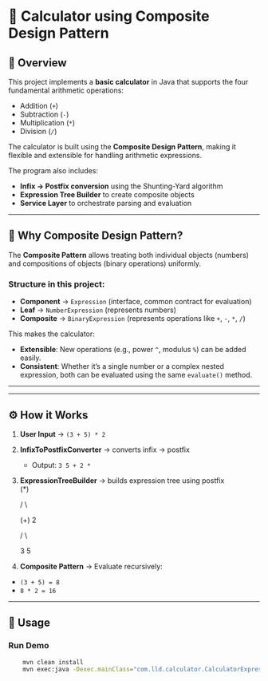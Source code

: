 # 🧮 Calculator using Composite Design Pattern

## 📌 Overview
This project implements a **basic calculator** in Java that supports the four fundamental arithmetic operations:
- Addition (`+`)
- Subtraction (`-`)
- Multiplication (`*`)
- Division (`/`)

The calculator is built using the **Composite Design Pattern**, making it flexible and extensible for handling arithmetic expressions.

The program also includes:
- **Infix → Postfix conversion** using the Shunting-Yard algorithm
- **Expression Tree Builder** to create composite objects
- **Service Layer** to orchestrate parsing and evaluation

---

## 🎯 Why Composite Design Pattern?

The **Composite Pattern** allows treating both individual objects (numbers) and compositions of objects (binary operations) uniformly.

### Structure in this project:
- **Component** → `Expression` (interface, common contract for evaluation)
- **Leaf** → `NumberExpression` (represents numbers)
- **Composite** → `BinaryExpression` (represents operations like `+`, `-`, `*`, `/`)

This makes the calculator:
- **Extensible**: New operations (e.g., power `^`, modulus `%`) can be added easily.
- **Consistent**: Whether it’s a single number or a complex nested expression, both can be evaluated using the same `evaluate()` method.

---

---

## ⚙️ How it Works

1. **User Input** → `(3 + 5) * 2`
2. **InfixToPostfixConverter** → converts infix → postfix
    - Output: `3 5 + 2 *`
3. **ExpressionTreeBuilder** → builds expression tree using postfix  
       (*)

      /      \

    (+)      2

   /     \\

   3       5

4. **Composite Pattern** → Evaluate recursively:
- `(3 + 5) = 8`
- `8 * 2 = 16`

---
## 🚀 Usage

### Run Demo

```bash
    mvn clean install
    mvn exec:java -Dexec.mainClass="com.lld.calculator.CalculatorExpressionMain"